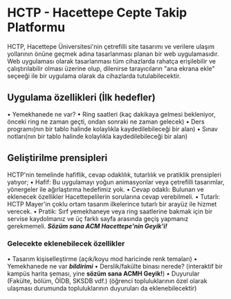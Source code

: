 # HCTP - **H**acettepe **C**epte **T**akip **P**latformu
HCTP, Hacettepe Üniversitesi'nin çetrefilli site tasarımı ve verilere ulaşım yollarının önüne geçmek adına tasarlanması planan bir web uygulamasıdır.
Web uygulaması olarak tasarlanması tüm cihazlarda rahatça erişilebilir ve çalıştırılabilir olması üzerine olup, dilenirse tarayıcıların "ana ekrana ekle" seçeeği ile bir uygulama olarak da cihazlarda tutulabilecektir.

## Uygulama özellikleri (İlk hedefler)
• Yemekhanede ne var?
• Ring saatleri (kaç dakikaya gelmesi bekleniyor, önceki ring ne zaman geçti, ondan sonraki ne zaman gelecek)
• Ders programı(nın bir tablo halinde kolaylıkla kaydedilebileceği bir alan)
• Sınav notları(nın bir tablo halinde kolaylıkla kaydedilebileceği bir alan)

## Geliştirilme prensipleri
HCTP'nin temelinde hafiflik, cevap odaklılık, tutarlılık ve pratiklik prensipleri yatıyor;
• Hafif: Bu uygulamayı yoğun animasyonlar veya çetrefilli tasarımlar, yönergeler ile ağırlaştırma hedefimiz yok.
• Cevap odaklı: Bulunan ve eklenecek özellikler Hacettepelilerin sorularına cevap verebilmeli.
• Tutarlı: HCTP Mayer'in çoklu ortam tasarım ilkelerince tutarlı bir arayüz ile hizmet verecek.
• Pratik: Sırf yemekhaneye veya ring saatlerine bakmak için bir servise kaydolmanız ve üç farklı sayfa arasında geçiş yapmanız gerekmemeli. ***Sözüm sana ACM Hacettepe'nin Geyik'i!***

### Gelecekte eklenebilecek özellikler
• Tasarım kişiselleştirme (açık/koyu mod haricinde renk temaları)
• Yemekhanede ne var ***bildirimi***
• Derslik/fakülte binası nerede? (interaktif bir kampüs harita şeması, yine **sözüm sana ACMH Geyik!**)
• Duyurular (Fakülte, bölüm, ÖİDB, SKSDB vdf.) (öğrenci topluluklarının özel olarak ulaşması durumunda topluluklarının duyuruları da eklenebilecektir)
